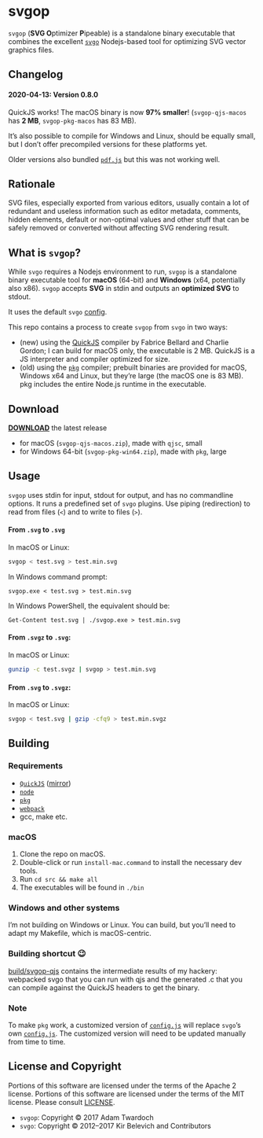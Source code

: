 # svgop

`svgop` (**SVG O**ptimizer **P**ipeable) is a standalone binary executable that combines the excellent [`svgo`](https://github.com/svg/svgo) Nodejs-based tool for optimizing SVG vector graphics files.

## Changelog

#### 2020-04-13: Version 0.8.0

QuickJS works! The macOS binary is now **97% smaller**! (`svgop-qjs-macos` has **2 MB**, `svgop-pkg-macos` has 83 MB).

It’s also possible to compile for Windows and Linux, should be equally small, but I don’t offer precompiled versions for these platforms yet.

Older versions also bundled [`pdf.js`](https://mozilla.github.io/pdf.js/) but this was not working well.

## Rationale

SVG files, especially exported from various editors, usually contain a lot of redundant and useless information such as editor metadata, comments, hidden elements, default or non-optimal values and other stuff that can be safely removed or converted without affecting SVG rendering result.

## What is `svgop`?

While `svgo` requires a Nodejs environment to run, `svgop` is a standalone binary executable tool for **macOS** (64-bit) and **Windows** (x64, potentially also x86). `svgop` accepts **SVG** in stdin and outputs an **optimized SVG** to stdout.

It uses the default `svgo` [config](https://github.com/twardoch/svgop/blob/master/src/svgop.js).

This repo contains a process to create `svgop` from `svgo` in two ways:

-   (new) using the [QuickJS](https://bellard.org/quickjs/) compiler by Fabrice Bellard and Charlie Gordon; I can build for macOS only, the executable is 2 MB. QuickJS is a JS interpreter and compiler optimized for size.
-   (old) using the [`pkg`](https://www.npmjs.com/package/pkg) compiler; prebuilt binaries are provided for macOS, Windows x64 and Linux, but they’re large (the macOS one is 83 MB). pkg includes the entire Node.js runtime in the executable.

## Download

[**DOWNLOAD**](https://github.com/twardoch/svgop/releases/latest) the latest release

-   for macOS (`svgop-qjs-macos.zip`), made with `qjsc`, small
-   for Windows 64-bit (`svgop-pkg-win64.zip`), made with `pkg`, large

## Usage

`svgop` uses stdin for input, stdout for output, and has no commandline options. It runs a predefined set of `svgo` plugins.
Use piping (redirection) to read from files (`<`) and to write to files (`>`).

#### From `.svg` to `.svg`

In macOS or Linux:

```bash
svgop < test.svg > test.min.svg
```

In Windows command prompt:

```
svgop.exe < test.svg > test.min.svg
```

In Windows PowerShell, the equivalent should be:

```
Get-Content test.svg | ./svgop.exe > test.min.svg
```

#### From `.svgz` to `.svg`:

In macOS or Linux:

```bash
gunzip -c test.svgz | svgop > test.min.svg
```

#### From `.svg` to `.svgz`:

In macOS or Linux:

```bash
svgop < test.svg | gzip -cfq9 > test.min.svgz
```

## Building

### Requirements

-   [`QuickJS`](https://bellard.org/quickjs/) ([mirror](https://github.com/horhof/quickjs))
-   [`node`](https://nodejs.org/)
-   [`pkg`](https://www.npmjs.com/package/pkg)
-   [`webpack`](https://www.npmjs.com/package/webpack)
-   gcc, make etc.

### macOS

1. Clone the repo on macOS.
2. Double-click or run `install-mac.command` to install the necessary dev tools.
3. Run `cd src && make all`
4. The executables will be found in `./bin`

### Windows and other systems

I’m not building on Windows or Linux. You can build, but you’ll need to adapt my Makefile, which is macOS-centric.

### Building shortcut 😉

[build/svgop-qjs](https://github.com/twardoch/svgop/tree/master/build/svgop-qjs) contains the intermediate results of my hackery: 
webpacked svgo that you can run with qjs and the generated .c that you can compile against the QuickJS headers to get the binary.

### Note

To make `pkg` work, a customized version of [`config.js`](https://github.com/twardoch/svgop/blob/master/src/lib/svgo/config.js) will replace `svgo`’s own [`config.js`](https://github.com/svg/svgo/blob/master/lib/svgo/config.js). The customized version will need to be updated manually from time to time.

## License and Copyright

Portions of this software are licensed under the terms of the Apache 2 license. Portions of this software are licensed under the terms of the MIT license. Please consult [LICENSE](https://github.com/twardoch/svgop/blob/master/LICENSE).

-   `svgop`: Copyright © 2017 Adam Twardoch
-   `svgo`: Copyright © 2012–2017 Kir Belevich and Contributors
